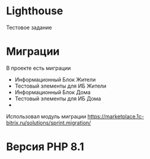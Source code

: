 # Lighthouse
Тестовое задание

# Миграции

В проекте есть миграции
- Информационный Блок Жители
- Тестовый элементы для ИБ Жители
- Информационный Блок Дома
- Тестовый элементы для ИБ Дома
- 
Использовал модуль миграции
https://marketplace.1c-bitrix.ru/solutions/sprint.migration/

# Версия PHP 8.1
